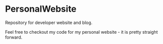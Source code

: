 # PersonalWebsite
Repository for developer website and blog.

Feel free to checkout my code for my personal website - it is pretty straight forward.
